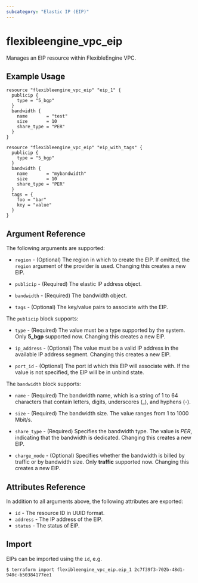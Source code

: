 ```yaml
---
subcategory: "Elastic IP (EIP)"
---
```


# flexibleengine_vpc_eip

Manages an EIP resource within FlexibleEngine VPC.

## Example Usage

```hcl
resource "flexibleengine_vpc_eip" "eip_1" {
  publicip {
    type = "5_bgp"
  }
  bandwidth {
    name       = "test"
    size       = 10
    share_type = "PER"
  }
}

resource "flexibleengine_vpc_eip" "eip_with_tags" {
  publicip {
    type = "5_bgp"
  }
  bandwidth {
    name       = "mybandwidth"
    size       = 10
    share_type = "PER"
  }
  tags = {
    foo = "bar"
    key = "value"
  }
}
```

## Argument Reference

The following arguments are supported:

* `region` - (Optional) The region in which to create the EIP. If omitted,
  the `region` argument of the provider is used. Changing this creates a new EIP.

* `publicip` - (Required) The elastic IP address object.

* `bandwidth` - (Required) The bandwidth object.

* `tags` - (Optional) The key/value pairs to associate with the EIP.

The `publicip` block supports:

* `type` - (Required) The value must be a type supported by the system. Only **5_bgp** supported now.
    Changing this creates a new EIP.

* `ip_address` - (Optional) The value must be a valid IP address in the available IP address segment.
    Changing this creates a new EIP.

* `port_id` - (Optional) The port id which this EIP will associate with. If the value
    is not specified, the EIP will be in unbind state.

The `bandwidth` block supports:

* `name` - (Required) The bandwidth name, which is a string of 1 to 64 characters
    that contain letters, digits, underscores (_), and hyphens (-).

* `size` - (Required) The bandwidth size. The value ranges from 1 to 1000 Mbit/s.

* `share_type` - (Required) Specifies the bandwidth type.
    The value is *PER*, indicating that the bandwidth is dedicated.
    Changing this creates a new EIP.

* `charge_mode` - (Optional) Specifies whether the bandwidth is billed by traffic or by bandwidth size.
    Only **traffic** supported now. Changing this creates a new EIP.

## Attributes Reference

In addition to all arguments above, the following attributes are exported:

* `id` - The resource ID in UUID format.
* `address` - The IP address of the EIP.
* `status` - The status of EIP.

## Import

EIPs can be imported using the `id`, e.g.

```
$ terraform import flexibleengine_vpc_eip.eip_1 2c7f39f3-702b-48d1-940c-b50384177ee1
```
